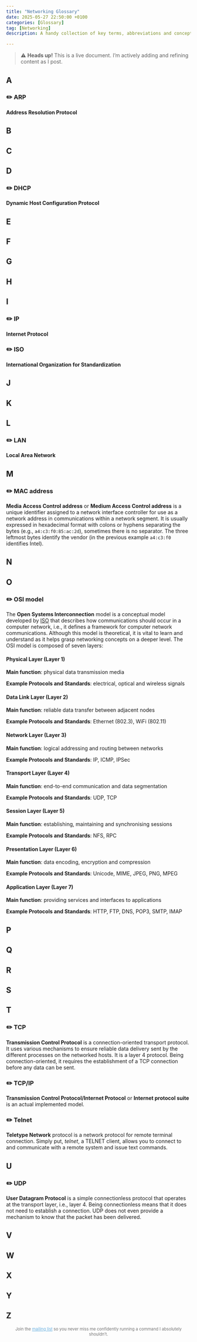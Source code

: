 ```yaml
---
title: "Networking Glossary"
date: 2025-05-27 22:50:00 +0100
categories: [Glossary]
tag: [Networking]
description: A handy collection of key terms, abbreviations and concepts related to networking that you might want to revisit anytime to refresh your memory.

---
```

> ⚠️ **Heads up!** This is a live document. I’m actively adding and refining content as I post.

## **A**
### ✏️ ARP
**Address Resolution Protocol**
## **B**
## **C**
## **D**
### ✏️ DHCP
**Dynamic Host Configuration Protocol**
## **E**
## **F**
## **G**
## **H**
## **I**
### ✏️ IP
**Internet Protocol**
### ✏️ ISO
**International Organization for Standardization**

## **J**
## **K**
## **L**
### ✏️ LAN
**Local Area Network**

## **M**
### ✏️ MAC address
**Media Access Control address** or **Medium Access Control address** is a unique identifier assigned to a network interface controller for use as a network address in communications within a network segment. It is usually expressed in hexadecimal format with colons or hyphens separating the bytes (e.g., `a4:c3:f0:85:ac:2d`), sometimes there is no separator. The three leftmost bytes identify the vendor (in the previous example `a4:c3:f0` identifies Intel).

## **N**
## **O**
### ✏️ OSI model
The **Open Systems Interconnection** model is a conceptual model developed by [ISO](#%EF%B8%8F-iso) that describes how communications should occur in a computer network, i.e., it defines a framework for computer network communications. Although this model is theoretical, it is vital to learn and understand as it helps grasp networking concepts on a deeper level. The OSI model is composed of seven layers:
#### Physical Layer (Layer 1)
**Main function**: physical data transmission media

**Example Protocols and Standards**: electrical, optical and wireless signals

#### Data Link Layer (Layer 2)
**Main function**: reliable data transfer between adjacent nodes

**Example Protocols and Standards**: Ethernet (802.3), WiFi (802.11)

#### Network Layer (Layer 3)
**Main function**: logical addressing and routing between networks

**Example Protocols and Standards**: IP, ICMP, IPSec

#### Transport Layer (Layer 4)
**Main function**: end-to-end communication and data segmentation

**Example Protocols and Standards**: UDP, TCP

#### Session Layer (Layer 5)
**Main function**: establishing, maintaining and synchronising sessions

**Example Protocols and Standards**: NFS, RPC

#### Presentation Layer (Layer 6)
**Main function**: data encoding, encryption and compression

**Example Protocols and Standards**: Unicode, MIME, JPEG, PNG, MPEG

#### Application Layer (Layer 7)
**Main function**: providing services and interfaces to applications

**Example Protocols and Standards**: HTTP, FTP, DNS, POP3, SMTP, IMAP

## **P**
## **Q**
## **R**
## **S**
## **T**
### ✏️ TCP
**Transmission Control Protocol** is a connection-oriented transport protocol. It uses various mechanisms to ensure reliable data delivery sent by the different processes on the networked hosts. It is a layer 4 protocol. Being connection-oriented, it requires the establishment of a TCP connection before any data can be sent.
### ✏️ TCP/IP
**Transmission Control Protocol/Internet Protocol** or **Internet protocol suite** is an actual implemented model. 

### ✏️ Telnet
**Teletype Network** protocol is a network protocol for remote terminal connection. Simply put, *telnet*, a TELNET client, allows you to connect to and communicate with a remote system and issue text commands. 
## **U**
### ✏️ UDP
**User Datagram Protocol** is a simple connectionless protocol that operates at the transport layer, i.e., layer 4. Being connectionless means that it does not need to establish a connection. UDP does not even provide a mechanism to know that the packet has been delivered.
## **V**
## **W**
## **X**
## **Y**
## **Z**







<div style="text-align: center; font-size: 0.8em; opacity: 0.6;">
  Join the <a href="#" data-eo-form-toggle-id="bf3ab678-3118-11f0-9f74-59c668a2a47a" 
    style="color: #007acc; text-decoration: underline; cursor: pointer; opacity: 1;"
  >mailing list</a> so you never miss me confidently running a command I absolutely shouldn’t.
</div>

<script>
  if (!window.__eo_script_loaded) {
    window.__eo_script_loaded = true;
    const s = document.createElement("script");
    s.src = "https://eocampaign1.com/form/bf3ab678-3118-11f0-9f74-59c668a2a47a.js";
    s.setAttribute("data-form", "bf3ab678-3118-11f0-9f74-59c668a2a47a");
    s.async = true;
    document.body.appendChild(s);
  }
</script>